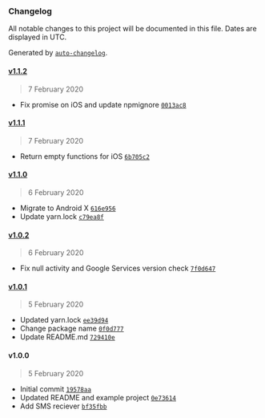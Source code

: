 ### Changelog

All notable changes to this project will be documented in this file. Dates are displayed in UTC.

Generated by [`auto-changelog`](https://github.com/CookPete/auto-changelog).

#### [v1.1.2](https://github.com/busfor/react-native-sms-verification-api/compare/v1.1.1...v1.1.2)

> 7 February 2020

- Fix promise on iOS and update npmignore [`0013ac8`](https://github.com/busfor/react-native-sms-verification-api/commit/0013ac8d6e4f05c980504bcb32e3c02cff8c94da)

#### [v1.1.1](https://github.com/busfor/react-native-sms-verification-api/compare/v1.1.0...v1.1.1)

> 7 February 2020

- Return empty functions for iOS [`6b705c2`](https://github.com/busfor/react-native-sms-verification-api/commit/6b705c257fe2050e7774cd3240c44924397bc0e6)

#### [v1.1.0](https://github.com/busfor/react-native-sms-verification-api/compare/v1.0.2...v1.1.0)

> 6 February 2020

- Migrate to Android X [`616e956`](https://github.com/busfor/react-native-sms-verification-api/commit/616e95668283425771c826cb2aa7520e70ba2fbd)
- Update yarn.lock [`c79ea8f`](https://github.com/busfor/react-native-sms-verification-api/commit/c79ea8f70f0dee5ca55cd1e45fe151de5ddb3832)

#### [v1.0.2](https://github.com/busfor/react-native-sms-verification-api/compare/v1.0.1...v1.0.2)

> 6 February 2020

- Fix null activity and Google Services version check [`7f0d647`](https://github.com/busfor/react-native-sms-verification-api/commit/7f0d6474ac6ecb0dbab78d71eef2a1ad2bb0f4e5)

#### [v1.0.1](https://github.com/busfor/react-native-sms-verification-api/compare/v1.0.0...v1.0.1)

> 5 February 2020

- Updated yarn.lock [`ee39d94`](https://github.com/busfor/react-native-sms-verification-api/commit/ee39d940f1d1abc30a0f665af0af901faaca71cb)
- Change package name [`0f0d777`](https://github.com/busfor/react-native-sms-verification-api/commit/0f0d7779abe511c71a5a91211bdb76166e87c4fe)
- Update README.md [`729410e`](https://github.com/busfor/react-native-sms-verification-api/commit/729410efd271145b452a8c945077b24015c8a055)

#### v1.0.0

> 5 February 2020

- Initial commit [`19578aa`](https://github.com/busfor/react-native-sms-verification-api/commit/19578aa73abc3d2524b6d905a69ba7c490202ab7)
- Updated README and example project [`0e73614`](https://github.com/busfor/react-native-sms-verification-api/commit/0e73614c21cd8e2714a046a66718d6033b857c6b)
- Add SMS reciever [`bf35fbb`](https://github.com/busfor/react-native-sms-verification-api/commit/bf35fbbf17e1d10b94b96f12156daaead90b72dd)
